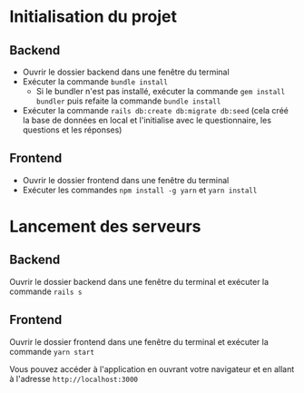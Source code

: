 # Initialisation du projet

## Backend

* Ouvrir le dossier backend dans une fenêtre du terminal
* Exécuter la commande `bundle install`
  * Si le bundler n'est pas installé, exécuter la commande `gem install bundler` puis refaite la commande `bundle install`
* Exécuter la commande `rails db:create db:migrate db:seed` (cela créé la base de données en local et l'initialise avec le questionnaire, les questions et les réponses)

## Frontend

* Ouvrir le dossier frontend dans une fenêtre du terminal
* Exécuter les commandes `npm install -g yarn` et `yarn install`

# Lancement des serveurs

## Backend

Ouvrir le dossier backend dans une fenêtre du terminal et exécuter la commande `rails s`

## Frontend

Ouvrir le dossier frontend dans une fenêtre du terminal et exécuter la commande `yarn start`

Vous pouvez accéder à l'application en ouvrant votre navigateur et en allant à l'adresse `http://localhost:3000`
